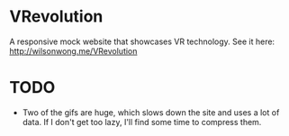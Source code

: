 # VRevolution
A responsive mock website that showcases VR technology. See it here: http://wilsonwong.me/VRevolution

# TODO
- Two of the gifs are huge, which slows down the site and uses a lot of data. If I don't get too lazy, I'll find some time to compress them.

